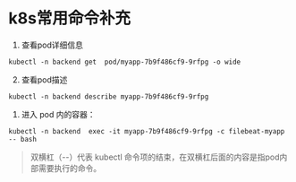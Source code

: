# k8s常用命令补充

1. 查看pod详细信息

```
kubectl -n backend get  pod/myapp-7b9f486cf9-9rfpg -o wide
```

2. 查看pod描述

```
kubectl -n backend describe myapp-7b9f486cf9-9rfpg
```



1. 进入 pod 内的容器：

```
kubectl -n backend  exec -it myapp-7b9f486cf9-9rfpg -c filebeat-myapp -- bash
```

> 双横杠（--）代表 kubectl 命令项的结束，在双横杠后面的内容是指pod内部需要执行的命令。
